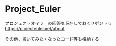 # Project_Euler

プロジェクトオイラーの回答を保存しておくリポジトリ
https://projecteuler.net/about

<!-- 追記 -->
その他、書いてみたくなったコード等も格納する
